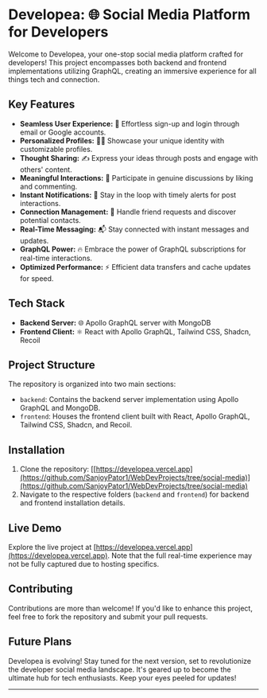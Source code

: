 # Developea: 🌐 Social Media Platform for Developers

Welcome to Developea, your one-stop social media platform crafted for developers! This project encompasses both backend and frontend implementations utilizing GraphQL, creating an immersive experience for all things tech and connection.

## Key Features

- **Seamless User Experience:** 🚀 Effortless sign-up and login through email or Google accounts.
- **Personalized Profiles:** 🧑‍💻 Showcase your unique identity with customizable profiles.
- **Thought Sharing:** ✍️ Express your ideas through posts and engage with others' content.
- **Meaningful Interactions:** 💬 Participate in genuine discussions by liking and commenting.
- **Instant Notifications:** 📢 Stay in the loop with timely alerts for post interactions.
- **Connection Management:** 🤝 Handle friend requests and discover potential contacts.
- **Real-Time Messaging:** 📬 Stay connected with instant messages and updates.
- **GraphQL Power:** 🔥 Embrace the power of GraphQL subscriptions for real-time interactions.
- **Optimized Performance:** ⚡ Efficient data transfers and cache updates for speed.

## Tech Stack

- **Backend Server:** 🌐 Apollo GraphQL server with MongoDB
- **Frontend Client:** ⚛️ React with Apollo GraphQL, Tailwind CSS, Shadcn, Recoil

## Project Structure

The repository is organized into two main sections:

- `backend`: Contains the backend server implementation using Apollo GraphQL and MongoDB.
- `frontend`: Houses the frontend client built with React, Apollo GraphQL, Tailwind CSS, Shadcn, and Recoil.

## Installation

1. Clone the repository: [[https://developea.vercel.app](https://github.com/SanjoyPator1/WebDevProjects/tree/social-media)](https://github.com/SanjoyPator1/WebDevProjects/tree/social-media)
2. Navigate to the respective folders (`backend` and `frontend`) for backend and frontend installation details.

## Live Demo

Explore the live project at [https://developea.vercel.app](https://developea.vercel.app). Note that the full real-time experience may not be fully captured due to hosting specifics.

## Contributing

Contributions are more than welcome! If you'd like to enhance this project, feel free to fork the repository and submit your pull requests.

## Future Plans

Developea is evolving! Stay tuned for the next version, set to revolutionize the developer social media landscape. It's geared up to become the ultimate hub for tech enthusiasts. Keep your eyes peeled for updates!

---

